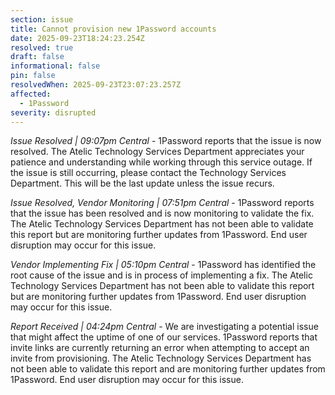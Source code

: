 ```yaml
---
section: issue
title: Cannot provision new 1Password accounts
date: 2025-09-23T18:24:23.254Z
resolved: true
draft: false
informational: false
pin: false
resolvedWhen: 2025-09-23T23:07:23.257Z
affected:
  - 1Password
severity: disrupted
---
```

*Issue Resolved | 09:07pm Central* - 1Password reports that the issue is now resolved. The Atelic Technology Services Department appreciates your patience and understanding while working through this service outage. If the issue is still occurring, please contact the Technology Services Department. This will be the last update unless the issue recurs.

*Issue Resolved, Vendor Monitoring | 07:51pm Central* - 1Password reports that the issue has been resolved and is now monitoring to validate the fix. The Atelic Technology Services Department has not been able to validate this report but are monitoring further updates from 1Password. End user disruption may occur for this issue.

*Vendor Implementing Fix | 05:10pm Central* - 1Password has identified the root cause of the issue and is in process of implementing a fix. The Atelic Technology Services Department has not been able to validate this report but are monitoring further updates from 1Password. End user disruption may occur for this issue.

*Report Received | 04:24pm Central* - We are investigating a potential issue that might affect the uptime of one of our services. 1Password reports that invite links are currently returning an error when attempting to accept an invite from provisioning. The Atelic Technology Services Department has not been able to validate this report and are monitoring further updates from 1Password. End user disruption may occur for this issue.